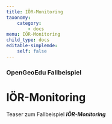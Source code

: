 ```yaml
---
title: IÖR-Monitoring
taxonomy:
    category:
        - docs
menu: IÖR-Monitoring
child_type: docs
editable-simplemde:
    self: false
---
```


### OpenGeoEdu Fallbeispiel

# IÖR-Monitoring

Teaser zum Fallbeispiel ***IÖR-Monitoring***